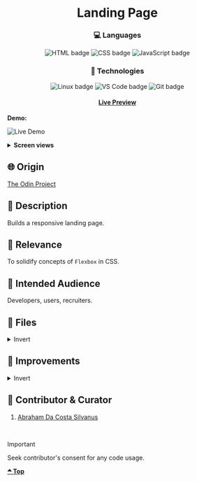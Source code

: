 <div align='center'>

# Landing Page
</div>
<div align='center'>
    <h3>💻 Languages</h3>
    <img src="https://img.shields.io/badge/HTML5-E34F26?style=for-the-badge&logo=html5&logoColor=white" alt="HTML badge">
    <img src="https://img.shields.io/badge/CSS3-1572B6?style=for-the-badge&logo=css3&logoColor=white" alt="CSS badge">
    <img src="https://img.shields.io/badge/JavaScript-F7DF1E?style=for-the-badge&logo=javascript&logoColor=black" alt="JavaScript badge">
    <h3>🔧 Technologies</h3>
    <img src="https://img.shields.io/badge/Linux-FCC624?style=for-the-badge&logo=linux&logoColor=black" alt="Linux badge">
    <img src="https://img.shields.io/badge/VS_Code-007ACC?style=for-the-badge&logo=visual-studio-code&logoColor=white" alt="VS Code badge">
    <img src="https://img.shields.io/badge/Git-F05032?style=for-the-badge&logo=git&logoColor=white" alt="Git badge">
    <h4><a href="https://asdacosta.github.io/landing-page/">Live Preview</a></h4>
</div>

**Demo:**

![Live Demo](./view-imgs/)

<details>

**<summary>Screen views</summary>**

**Desktop View:**

<img src="./view-imgs/" alt="desktop view">
<br>

**Mobile View:**

<img src="./view-imgs/" alt="mobile view" width="45%" height="45%">

</details>

## 🌐 Origin
[The Odin Project](https://www.theodinproject.com/)

## 📝 Description
Builds a responsive landing page.

## 🎯 Relevance
To solidify concepts of `Flexbox` in CSS. 

## 👥 Intended Audience
Developers, users, recruiters.

## 📂 Files
<details>
<summary>Invert</summary>

|File|Description|
|-|-|
|`index.html`|Raw html file of website that uses `Semantic elements`.|
|`style.css`|Stylesheet for `index.html` that focuses on the topic `Flexbox` in CSS.|
|`imgs/*`|The images used in the website.|

</details>

## 🔄 Improvements
<details>
<summary>Invert</summary>

No improvements

</details>

## 👤 Contributor & Curator
1. [Abraham Da Costa Silvanus](https://github.com/asdacosta) 

<br>

> [!IMPORTANT]
> Seek contributor's consent for any code usage.

**[🞁 Top](#landing-page)**